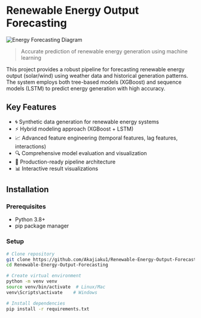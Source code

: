 # Renewable Energy Output Forecasting

![Energy Forecasting Diagram](https://via.placeholder.com/800x400?text=Renewable+Energy+Forecasting+Workflow)
> Accurate prediction of renewable energy generation using machine learning

This project provides a robust pipeline for forecasting renewable energy output (solar/wind) using weather data and historical generation patterns. The system employs both tree-based models (XGBoost) and sequence models (LSTM) to predict energy generation with high accuracy.

## Key Features
- 🌀 Synthetic data generation for renewable energy systems
- ⚡ Hybrid modeling approach (XGBoost + LSTM)
- 📈 Advanced feature engineering (temporal features, lag features, interactions)
- 🔍 Comprehensive model evaluation and visualization
- 🚀 Production-ready pipeline architecture
- 📊 Interactive result visualizations

## Installation

### Prerequisites
- Python 3.8+
- pip package manager

### Setup
```bash
# Clone repository
git clone https://github.com/Akajiaku1/Renewable-Energy-Output-Forecasting.git
cd Renewable-Energy-Output-Forecasting

# Create virtual environment
python -m venv venv
source venv/bin/activate  # Linux/Mac
venv\Scripts\activate    # Windows

# Install dependencies
pip install -r requirements.txt